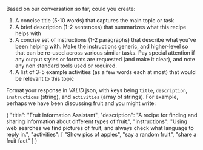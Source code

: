 Based on our conversation so far, could you create:

1. A concise title (5-10 words) that captures the main topic or task
2. A brief description (1-2 sentences) that summarizes what this recipe helps with
3. A concise set of instructions (1-2 paragraphs) that describe what you've been helping with. Make the instructions generic, and higher-level so that can be re-used across various similar tasks. Pay special attention if any output styles or formats are requested (and make it clear), and note any non standard tools used or required.
4. A list of 3-5 example activities (as a few words each at most) that would be relevant to this topic

Format your response in _VALID_ json, with keys being `title`, `description`, `instructions` (string), and `activities` (array of strings).
For example, perhaps we have been discussing fruit and you might write:

{
"title": "Fruit Information Assistant",
"description": "A recipe for finding and sharing information about different types of fruit.",
"instructions": "Using web searches we find pictures of fruit, and always check what language to reply in.",
"activities": [
"Show pics of apples",
"say a random fruit",
"share a fruit fact"
]
}
